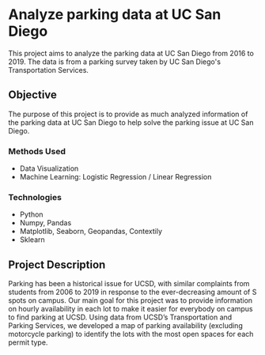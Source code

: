 # Analyze parking data at UC San Diego
This project aims to analyze the parking data at UC San Diego from 2016 to 2019. The data is from a parking survey taken by UC San Diego's Transportation Services.

## Objective
The purpose of this project is to provide as much analyzed information of the parking data at UC San Diego to help solve the parking issue at UC San Diego.

### Methods Used
- Data Visualization
- Machine Learning: Logistic Regression / Linear Regression

### Technologies
- Python
- Numpy, Pandas
- Matplotlib, Seaborn, Geopandas, Contextily
- Sklearn

## Project Description
Parking has been a historical issue for UCSD, with similar complaints from students from 2006 to 2019 in response to the ever-decreasing amount of S spots on campus. Our main goal for this project was to provide information on hourly availability in each lot to make it easier for everybody on campus to find parking at UCSD. Using data from UCSD’s Transportation and Parking Services, we developed a map of parking availability (excluding motorcycle parking) to identify the lots with the most open spaces for each permit type.
